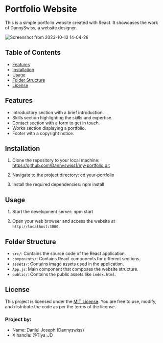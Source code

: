 # Portfolio Website

This is a simple portfolio website created with React. It showcases the work of DannySwiss, a website designer.

![Screenshot from 2023-10-13 14-04-28](https://github.com/Dannyswiss1/my-portfolio/assets/137540755/cfc93cc9-6a3a-45f2-bedc-cd5d8ee69724)

## Table of Contents

  - [Features](#features)
  - [Installation](#installation)
  - [Usage](#usage)
  - [Folder Structure](#folder-structure)
  - [License](#license)

## Features

  - Introductory section with a brief introduction.
  - Skills section highlighting the skills and expertise.
  - Contact section with a form to get in touch.
  - Works section displaying a portfolio.
  - Footer with a copyright notice.

## Installation

  1. Clone the repository to your local machine:
  https://github.com/Dannyswiss1/my-portfolio.git
  
  
  2. Navigate to the project directory:
  cd your-portfolio
  
  
  3. Install the required dependencies:
  npm install

## Usage

1. Start the development server: 
  npm start
  
  2. Open your web browser and access the website at `http://localhost:3000`.

## Folder Structure

  - `src/`: Contains the source code of the React application.
  - `components/`: Contains React components for different sections.
  - `assets/`: Contains image assets used in the application.
  - `App.js`: Main component that composes the website structure.
  - `public/`: Contains the public assets like `index.html`.

## License

  This project is licensed under the [MIT License](LICENSE). You are free to use, modify, and distribute the code as per the terms of the license.


### Project by:
  * Name: Daniel Joseph (Dannyswiss)
  * X handle: @Tiya_JD
  



